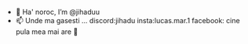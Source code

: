 - 👋 Ha' noroc, I’m @jihaduu
- 📫 Unde ma gasesti ...
discord:jihadu
insta:lucas.mar.1
facebook: cine pula mea mai are 🤣

<!---
jihaduu/jihaduu is a ✨ special ✨ repository because its `README.md` (this file) appears on your GitHub profile.
You can click the Preview link to take a look at your changes.
--->
